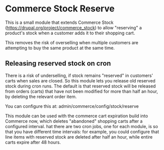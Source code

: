 Commerce Stock Reserve
======================

This is a small module that extends Commerce Stock
(https://drupal.org/project/commerce_stock) to allow "reserving" a product's
stock when a customer adds it to their shopping cart.

This removes the risk of overselling when multiple customers are attempting to
buy the same product at the same time.

Releasing reserved stock on cron
--------------------------------

There is a risk of underselling, if stock remains "reserved" in customers' carts
when sales are closed. So this module lets you release old reserved stock during
cron runs. The default is that reserved stock will be released from orders
(carts) that have not been modified for more than half an hour,
by deleting the relevant order item.

You can configure this at: admin/commerce/config/stock/reserve

This module can be used with the commerce cart expiration build into Commerce now,
which deletes "abandoned" shopping carts after a configured interval.
hat there are two cron jobs, one for each module, is so that you have different
time intervals: for example, you could configure that line items with reserved stock
are deleted after half an hour, while entire carts expire after 48 hours.

